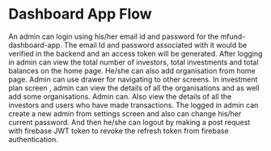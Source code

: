 # Dashboard App Flow

An admin can login using his/her email id and password for the mfund-dashboard-app. The email Id and password associated with it would be verified in the backend and an access token will be generated. After logging in admin can view the total number of investors, total investments and total balances on the home page. He/she can also add organisation from home page. Admin can use drawer for navigating to other screens. In investment plan screen , admin can view the details of all the organisations and as well add some organisations. Admin can. Also view the details of all the investors and users who have made transactions. The logged in admin can create a new admin from settings screen and also can change his/her current password. And then he/she can logout by making a post request with firebase JWT token to revoke the refresh token from firebase authentication.

